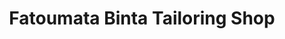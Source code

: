 ---
title: "Fatoumata Binta Tailoring Shop"
url: /ganta/fatoumata-binta-tailoring-shop/
shop: Schneiderei
---
